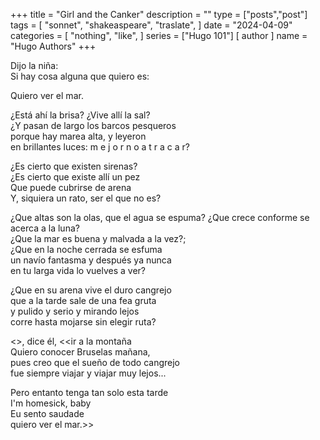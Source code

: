 +++
title = "Girl and the Canker"
description = ""
type = ["posts","post"]
tags = [
    "sonnet",
    "shakeaspeare",
    "traslate",
       ]
date = "2024-04-09"
categories = [
    "nothing",
    "like",
]
series = ["Hugo 101"]
[ author ]
  name = "Hugo Authors"
+++

Dijo la niña:  
Si hay cosa alguna que quiero es:  

Quiero ver el mar.  

¿Está ahí la brisa? ¿Vive allí la sal?  
¿Y pasan de largo los barcos pesqueros  
porque hay marea alta, y leyeron  
en brillantes luces: m e j o r n o a t r a c a r?  

¿Es cierto que existen sirenas?  
¿Es cierto que existe allí un pez  
Que puede cubrirse de arena  
Y, siquiera un rato, ser el que no es?  

¿Que  altas son la olas, que el agua se espuma?
¿Que crece conforme se acerca a la luna?  
¿Que la mar es buena y malvada a la vez?;  
¿Que en la noche cerrada se esfuma  
un navío fantasma y después ya nunca  
en tu larga vida lo vuelves a ver?  

¿Que en su arena vive el duro cangrejo  
que a la tarde sale de una fea gruta  
y pulido y serio y mirando lejos  
corre hasta mojarse sin elegir ruta?  

<<Si quiero>>, dice él, <<ir a la montaña  
Quiero conocer Bruselas mañana,  
pues creo que el sueño de todo cangrejo  
fue siempre viajar y viajar muy lejos...  

Pero entanto tenga tan solo esta tarde  
I'm homesick, baby  
Eu sento saudade  
quiero ver el mar.>>  

